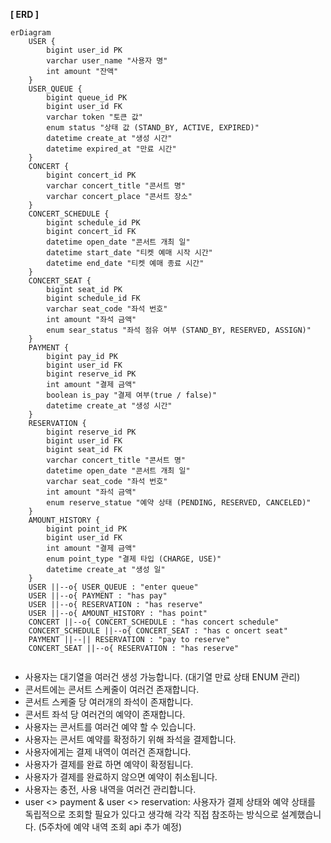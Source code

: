 **[ ERD ]**

```mermaid
erDiagram
    USER {
        bigint user_id PK
        varchar user_name "사용자 명"
        int amount "잔액"
    }
    USER_QUEUE {
        bigint queue_id PK
        bigint user_id FK
        varchar token "토큰 값"
        enum status "상태 값 (STAND_BY, ACTIVE, EXPIRED)"
        datetime create_at "생성 시간"
        datetime expired_at "만료 시간"
    }
    CONCERT {
        bigint concert_id PK
        varchar concert_title "콘서트 명"
        varchar concert_place "콘서트 장소"
    }
    CONCERT_SCHEDULE {
        bigint schedule_id PK
        bigint concert_id FK
        datetime open_date "콘서트 개최 일"
        datetime start_date "티켓 예매 시작 시간"
        datetime end_date "티켓 예매 종료 시간"
    }
    CONCERT_SEAT {
        bigint seat_id PK
        bigint schedule_id FK
        varchar seat_code "좌석 번호"
        int amount "좌석 금액"
        enum sear_status "좌석 점유 여부 (STAND_BY, RESERVED, ASSIGN)"
    }
    PAYMENT {
        bigint pay_id PK
        bigint user_id FK
        bigint reserve_id PK
        int amount "결제 금액"
        boolean is_pay "결제 여부(true / false)"
        datetime create_at "생성 시간"
    }
    RESERVATION {
        bigint reserve_id PK
        bigint user_id FK
        bigint seat_id FK
        varchar concert_title "콘서트 명"
        datetime open_date "콘서트 개최 일"
        varchar seat_code "좌석 번호"
        int amount "좌석 금액"
        enum reserve_statue "예약 상태 (PENDING, RESERVED, CANCELED)"
    }
    AMOUNT_HISTORY {
        bigint point_id PK
        bigint user_id FK
        int amount "결제 금액"
       	enum point_type "결제 타입 (CHARGE, USE)"
        datetime create_at "생성 일"
    }
	USER ||--o{ USER_QUEUE : "enter queue"
    USER ||--o{ PAYMENT : "has pay"
    USER ||--o{ RESERVATION : "has reserve"
    USER ||--o{ AMOUNT_HISTORY : "has point"
    CONCERT ||--o{ CONCERT_SCHEDULE : "has concert schedule"
    CONCERT_SCHEDULE ||--o{ CONCERT_SEAT : "has c oncert seat"
    PAYMENT ||--|| RESERVATION : "pay to reserve"
    CONCERT_SEAT ||--o{ RESERVATION : "has reserve"
    
```

* 사용자는 대기열을 여러건 생성 가능합니다. (대기열 만료 상태 ENUM 관리)
* 콘서트에는 콘서트 스케줄이 여러건 존재합니다. 
* 콘서트 스케줄 당 여러개의 좌석이 존재합니다.
* 콘서트 좌석 당 여러건의 예약이 존재합니다.
* 사용자는 콘서트를 여러건 예약 할 수 있습니다. 
* 사용자는 콘서트 예약를 확정하기 위해 좌석을 결제합니다. 
* 사용자에게는 결제 내역이 여러건 존재합니다.
* 사용자가 결제를 완료 하면 예약이 확정됩니다.
* 사용자가 결제를 완료하지 않으면 예약이 취소됩니다.
* 사용자는 충전, 사용 내역을 여러건 관리합니다.
* user <> payment & user <> reservation: 사용자가 결제 상태와 예약 상태를 독립적으로 조회할 필요가 있다고 생각해 각각 직접 참조하는 방식으로 설계했습니다. (5주차에 예약 내역 조회 api 추가 예정)